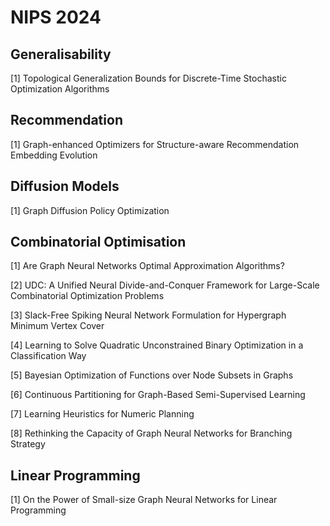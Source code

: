 # NIPS 2024

## Generalisability

[1] Topological Generalization Bounds for Discrete-Time Stochastic Optimization Algorithms

## Recommendation

[1] Graph-enhanced Optimizers for Structure-aware Recommendation Embedding Evolution

## Diffusion Models

[1] Graph Diffusion Policy Optimization

## Combinatorial Optimisation

[1] Are Graph Neural Networks Optimal Approximation Algorithms?

[2] UDC: A Unified Neural Divide-and-Conquer Framework for Large-Scale Combinatorial Optimization Problems

[3] Slack-Free Spiking Neural Network Formulation for Hypergraph Minimum Vertex Cover

[4] Learning to Solve Quadratic Unconstrained Binary Optimization in a Classification Way

[5] Bayesian Optimization of Functions over Node Subsets in Graphs

[6] Continuous Partitioning for Graph-Based Semi-Supervised Learning

[7] Learning Heuristics for Numeric Planning

[8] Rethinking the Capacity of Graph Neural Networks for Branching Strategy

## Linear Programming

[1] On the Power of Small-size Graph Neural Networks for Linear Programming